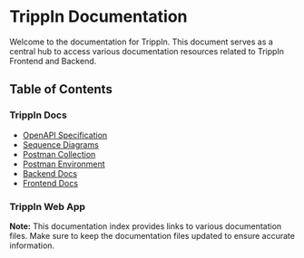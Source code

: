 # TrippIn Documentation

Welcome to the documentation for TrippIn. This document serves as a central hub to access various documentation resources related to TrippIn Frontend and Backend.

## Table of Contents

### TrippIn Docs

- [OpenAPI Specification](./openApiSpecifications.yml)
- [Sequence Diagrams](./sequenceDiagrams/index.md)
- [Postman Collection](./postmanCollection/Tripp-In.postman_collection.json)
- [Postman Environment](./postmanCollection/Tripp-in.postman_environment.json)
- [Backend Docs](./beRepoDocs/BE-README.md)
- [Frontend Docs](./feRepoDocs/FE-README.md)

### TrippIn Web App

**Note:** This documentation index provides links to various documentation files. Make sure to keep the documentation files updated to ensure accurate information.